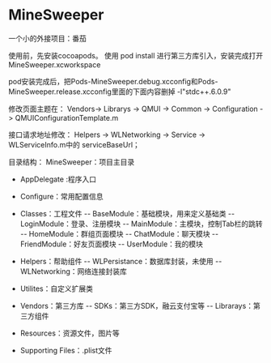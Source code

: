 # MineSweeper
一个小的外接项目：番茄

使用前，先安装cocoapods。
使用 pod install 进行第三方库引入，安装完成打开MineSweeper.xcworkspace

pod安装完成后，把Pods-MineSweeper.debug.xcconfig和Pods-MineSweeper.release.xcconfig里面的下面内容删掉
-l"stdc++.6.0.9"

修改页面主题在：
Vendors-> Librarys -> QMUI -> Common -> Configuration -> QMUIConfigurationTemplate.m

接口请求地址修改：
Helpers -> WLNetworking -> Service -> WLServiceInfo.m中的 serviceBaseUrl；


目录结构：
MineSweeper：项目主目录
- AppDelegate :程序入口
- Configure：常用配置信息
- Classes：工程文件
    -- BaseModule：基础模块，用来定义基础类
    -- LoginModule：登录、注册模块
    -- MainModule：主模块，控制Tab栏的跳转
    -- HomeModule：群组页面模块
    -- ChatModule：聊天模块
    -- FriendModule：好友页面模块
    -- UserModule：我的模块
    
- Helpers：帮助组件
    -- WLPersistance：数据库封装，未使用
    -- WLNetworking：网络连接封装库
- Utilites：自定义扩展类
- Vendors：第三方库
    -- SDKs：第三方SDK，融云支付宝等
    -- Librarays：第三方组件
- Resources：资源文件，图片等
- Supporting Files：.plist文件





